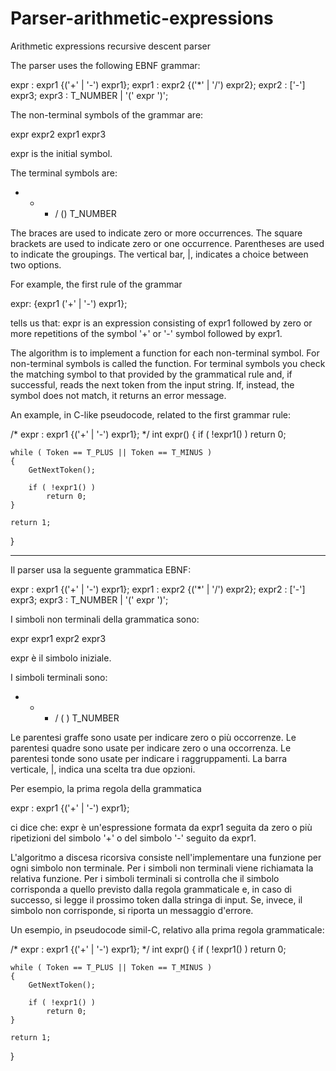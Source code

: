 Parser-arithmetic-expressions
=============================

Arithmetic expressions recursive descent parser

The parser uses the following EBNF grammar:

expr  : expr1 {('+' | '-') expr1};
expr1 : expr2 {('*' | '/') expr2};
expr2 : ['-'] expr3;
expr3 : T_NUMBER
		| '(' expr ')';


The non-terminal symbols of the grammar are:

expr expr2 expr1 expr3

expr is the initial symbol.

The terminal symbols are:

+ - * / () T_NUMBER

The braces are used to indicate zero
or more occurrences.
The square brackets are used to indicate zero
or one occurrence.
Parentheses are used to indicate the groupings.
The vertical bar, |, indicates a choice between two options.

For example, the first rule of the grammar

expr: {expr1 ('+' | '-') expr1};

tells us that:
expr is an expression consisting of expr1 followed by zero or more
repetitions of the symbol '+' or '-' symbol followed by expr1.

The algorithm is to implement a function for each non-terminal symbol.
For non-terminal symbols is called the function.
For terminal symbols you check the matching symbol
to that provided by the grammatical rule and, if successful,
reads the next token from the input string. If, instead, the
symbol does not match, it returns an error message.

An example, in C-like pseudocode, related to the first grammar rule:

/* expr  : expr1 {('+' | '-') expr1}; */
int expr()
{
	if ( !expr1() )
		return 0;

	while ( Token == T_PLUS || Token == T_MINUS )
	{
		GetNextToken();

		if ( !expr1() )
			return 0;
	}

	return 1;
}

-----------------------------------------------------------------------------------------------

Il parser usa la seguente grammatica EBNF:

expr  : expr1 {('+' | '-') expr1};
expr1 : expr2 {('*' | '/') expr2};
expr2 : ['-'] expr3;
expr3 : T_NUMBER
		| '(' expr ')';
		
I simboli non terminali della grammatica sono:

expr expr1 expr2 expr3

expr è il simbolo iniziale.

I simboli terminali sono:

+ - * / ( ) T_NUMBER

Le parentesi graffe sono usate per indicare zero
o più occorrenze.
Le parentesi quadre sono usate per indicare zero
o una occorrenza.
Le parentesi tonde sono usate per indicare i raggruppamenti.
La barra verticale, |, indica una scelta tra due opzioni.

Per esempio, la prima regola della grammatica

expr  : expr1 {('+' | '-') expr1};

ci dice che: 
expr è un'espressione formata da expr1 seguita da zero o più
ripetizioni del simbolo '+' o del simbolo '-' seguito da expr1.

L'algoritmo a discesa ricorsiva consiste nell'implementare una
funzione per ogni simbolo non terminale.
Per i simboli non terminali viene richiamata la relativa funzione.
Per i simboli terminali si controlla che il simbolo corrisponda
a quello previsto dalla regola grammaticale e, in caso di successo,
si legge il prossimo token dalla stringa di input. Se, invece, il 
simbolo non corrisponde, si riporta un messaggio d'errore.

Un esempio, in pseudocode simil-C, relativo alla prima regola grammaticale:

/* expr  : expr1 {('+' | '-') expr1}; */
int expr()
{
	if ( !expr1() )
		return 0;

	while ( Token == T_PLUS || Token == T_MINUS )
	{
		GetNextToken();

		if ( !expr1() )
			return 0;
	}

	return 1;
}
